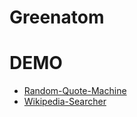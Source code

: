 # Greenatom

# DEMO 
- [Random-Quote-Machine](https://random-quote-machine-test.netlify.app/)
- [Wikipedia-Searcher](https://wikipedia-searcher.netlify.app/)
